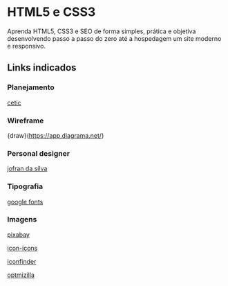 # HTML5 e CSS3
Aprenda HTML5, CSS3 e SEO de forma simples, prática e objetiva desenvolvendo passo a passo do zero até a hospedagem um site moderno e responsivo.
## Links indicados
### Planejamento
[cetic](https://www.cetic.br/)
### Wireframe
{draw}(https://app.diagrama.net/)
### Personal designer
[jofran da silva](http://jofrandasilva.art.br/)
### Tipografia
[google fonts](https://fonts.google.com/)
### Imagens
[pixabay](https://pixabay.com/pt/)

[icon-icons](https://icon-icons.com/pt/)

[iconfinder](https://www.iconfinder.com/)

[optmizilla](https://imagecompressor.com/pt/)
